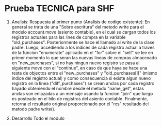 # Prueba TECNICA para SHF

1. Analisis:
    Respuesta al primer punto (Analisis de codigo existente):
       En general se trata de una "Sobre escritura" del metodo write para el modelo account.move (asiento contable), en el cual se cargan todos los registros actuales
    para las lines de compra en la variable "old_purchases". Posteriormente se hace el llamado al write de la clase padre.
       Luego, accediendo a los indices de cada registro actual a traves de la funcion "enumerate" aplicado en el "for" sobre el "self" se lee
    en primer momento lo que seran las nuevas lineas de compras almacenado en "new_purchases", si no hay ningun nuevo registro se pasa al siguiente move con el
    "continue", en caso de que haya se hace una resta de objectos entre el "new_purchases" y "old_purchases[i]" (mismo indice del registro actual) y como consecuencia si
    existe algun nuevo registro en la linea ("diff_purchases") se crean anclas por cada registro hayado obteniendo el nombre desde el metodo "name_get", estas anclas son
    enlazadas a un mensaje usando la funcion "join" que luego es posteado en el hilo de registros del asiento contable.
    Finalmente, retorna el resultado original proporcionado por el "res" resultado del metodo padre write().
     

2. Desarrollo
    Todo el modulo